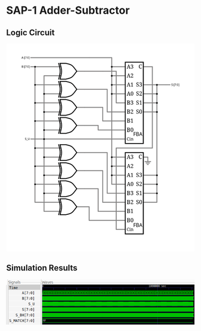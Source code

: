 # SAP-1 Adder-Subtractor

## Logic Circuit
<img src="./doc/circuit.svg">

## Simulation Results
<img src="./doc/wave.svg">


